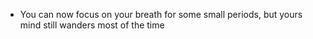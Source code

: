 - You can now focus on your breath for some small periods, but yours mind still wanders most of the time